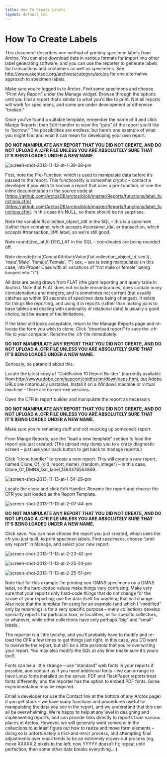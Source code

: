 ```yaml
---
title: How To Create Labels
layout: default_toc
---
```


# How To Create Labels

This document describes one method of printing specimen labels from Arctos. You can also download data in various formats for import into other label generating software, and you can use the reporter to generate labels for transactions and containers as well as specimens. See http://www.akentsoc.org/archives/category/arctos for one alternative approach to specimen labels.

Make sure you’re logged in to Arctos. Find some specimens and choose “Print Any Report” under the Manage widget. Browse through the options until you find a report that’s similar to what you’d like to print. Not all reports will work for specimens, and some are under development or otherwise “broken.”

Once you’ve found a suitable template, remember the name of it and click Mange Reports, then Edit Handler to view the “guts” of the report you’d like to “borrow.” The possibilities are endless, but here’s one example of what you might find and what it can mean for developing your own report.

**DO NOT MANIPULATE ANY REPORT THAT YOU DID NOT CREATE, AND DO NOT UPLOAD A .CFR FILE UNLESS YOU ARE ABSOLUTELY SURE THAT IT’S BEING LOADED UNDER A NEW NAME.**

![screen-shot-2013-11-13-at-1-39-38-pm](https://cloud.githubusercontent.com/assets/5720791/24221729/c41f9b5e-0f0c-11e7-9fee-99fa8e299407.png)

First, note the Pre-Function, which is used to manipulate data before it’s passed to the report. 
This functionality is somewhat cryptic – contact a developer if you wish to borrow a report that uses a pre-function, or
see the inline documentation in the source code at 
[https://github.com/ArctosDB/arctos/blob/master/Reports/functions/label_functions.cfm](https://github.com/ArctosDB/arctos/blob/master/Reports/functions/label_functions.cfm).
In this case it’s NULL, so there should be no surprises.

Note the variable #collection_object_id# in the SQL – this is a specimen (rather than container, which accepts #container_id#, or transaction, which accepts #transaction_id#) label, so we’re still good.

Note round(dec_lat,5) DEC_LAT in the SQL – coordinates are being rounded off.

Note  decode(trim(ConcatAttributeValue(flat.collection_object_id,’sex’)), ‘male’,’Male’, ‘female’,’Female’, ‘?’) sex, – sex is being manipulated (in this case, into Proper Case with all variations of “not male or female” being lumped into “?”).

All data are being drawn from FLAT (the giant reporting and query table in Arctos). Note that FLAT does not include encumbrances, does contain many concatenations and mergers, and is sometimes not current (but usually catches up within 60 seconds of specimen data being changed). It exists for things like reporting, and using it in reports (rather than making joins to base tables and dealing with cardinality of relational data) is usually a good choice, but be aware of the limitations.

If the label still looks acceptable, return to the Manage Reports page and re-locate the form you wish to clone. Click “download report” to save the .cfr file to your computer. Rename the .cfr file immediately.

**DO NOT MANIPULATE ANY REPORT THAT YOU DID NOT CREATE, AND DO NOT UPLOAD A .CFR FILE UNLESS YOU ARE ABSOLUTELY SURE THAT IT’S BEING LOADED UNDER A NEW NAME.**

Seriously, be paranoid about this.

Locate the latest copy of “ColdFusion 10 Report Builder” (currently available from http://www.adobe.com/support/coldfusion/downloads.html, but Adobe URLs are notoriously unstable). Install it on a Windows machine or virtual machine – there are no non-exe versions.

Open the CFR in report builder and manipulate the report as necessary.

**DO NOT MANIPULATE ANY REPORT THAT YOU DID NOT CREATE, AND DO NOT UPLOAD A .CFR FILE UNLESS YOU ARE ABSOLUTELY SURE THAT IT’S BEING LOADED UNDER A NEW NAME.**

Make sure you’re renaming stuff and not mucking up someone’s report.

From Mange Reports, use the “load a new template” section to load the report you just created. (The upload may dump you to a crazy diagnostic screen – just use your back button to get back to manage reports.)

Click “clone handler” to create a new report. This will create a new report, named Clone_Of_{old_report_name}_{random_integer} – in this case, Clone_Of_DMNS_bat_label_1384379564869.

![screen-shot-2013-11-13-at-1-54-29-pm](https://cloud.githubusercontent.com/assets/5720791/24221789/fa8dc530-0f0c-11e7-8e3f-8c5ee71b2438.png)


Locate the clone and click Edit Handler. Rename the report and choose the CFR you just loaded as the Report Template.


![screen-shot-2013-11-13-at-2-07-44-pm](https://cloud.githubusercontent.com/assets/5720791/24221808/0e89b274-0f0d-11e7-9413-fd1e5f86ec56.png)

**DO NOT MANIPULATE ANY REPORT THAT YOU DID NOT CREATE, AND DO NOT UPLOAD A .CFR FILE UNLESS YOU ARE ABSOLUTELY SURE THAT IT’S BEING LOADED UNDER A NEW NAME.**

Click save. You can now choose the report you just created, which uses the cfr you just built, to print specimen labels. Find specimens, choose “print any report” in Manage, and select your new report.

![screen-shot-2013-11-13-at-2-23-42-pm](https://cloud.githubusercontent.com/assets/5720791/24221822/1cd2b704-0f0d-11e7-9b24-7bb4ab8c8558.png)


![screen-shot-2013-11-13-at-2-25-24-pm](https://cloud.githubusercontent.com/assets/5720791/24221832/261bec68-0f0d-11e7-883b-531cb1f9f6fe.png)

![screen-shot-2013-11-13-at-2-25-51-pm](https://cloud.githubusercontent.com/assets/5720791/24221846/2f9368c0-0f0d-11e7-8681-9998d425122c.png)


Note that for this example I’m printing non-DMNS specimens on a DMNS label, so the hard-coded values make things very confusing. Make very sure that your reports only hard-code things that do not change for the scope of your reporting; use the data itself for anything that will change. Also note that the template I’m using for an example (and which I “modified” only by renaming) is for a very specific purpose – many collections develop specialty reports for particular taxa, or localities, or for specific collectors, or whatever, while other collections have only perhaps “big” and “small” labels.

The reporter is a little twitchy, and you’ll probably have to modify and re-load the CFR a few times to get things just right. In this case, you DO want to overwrite the report, but still be a little paranoid that you’re overwriting your report. You may also modify the SQL at any time (make sure it’s yours too!).

Fonts can be a little strange – use “standard” web fonts in your reports if possible, and contact us if you need additional fonts – we can arrange to have Linux fonts installed on the server. PDF and FlashPaper reports treat fonts differently, and the reporter has the option to embed PDF fonts. Some experimentation may be required.

Email a developer (or use the Contact link at the bottom of any Arctos page) if you get stuck – we have many functions and procedures useful for manipulating the data you see in the report, and we understand that this can all be overwhelming. We’re happy to help at any level in designing and implementing reports, and can provide links directly to reports from various places in Arctos. However, we will generally want someone in the collections to at least figure out how to resize and move form elements – doing so is unfortunately a trial-and-error process, and attempting final adjustments over email tends to be an extremely drawn-out process (eg, move XXXXX 2 pixels to the left; now YYYYY doesn’t fit; repeat until perfection, then some other data breaks everything….).